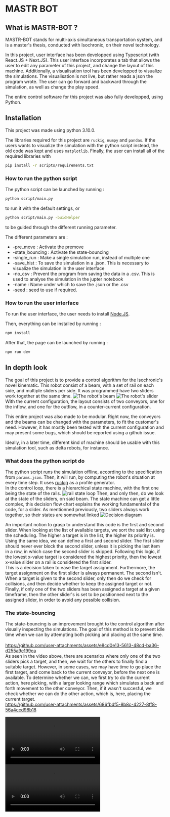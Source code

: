 # MASTR BOT

## What is MASTR-BOT ?

MASTR-BOT stands for multi-axis simultaneous transportation system, and is a master's thesis, conducted with Isochronic, on their novel technology.

In this project, user interface has been developped using Typescript (with React.JS + Next.JS). This user interface incorporates a tab that allows the user to edit any parameter of this project, and change the layout of this machine. Additionally, a visualisation tool has been developped to visualize the simulations. The visualisation is not live, but rather reads a json the program wrote. The user can go forward and backward through the simulation, as well as change the play speed.

The entire control software for this project was also fully developped, using Python.

## Installation

This project was made using python 3.10.0.

The libraries required for this project are `ruckig`, `numpy` and `pandas`. If the users wants to visualize the simulation with the python script instead, the old code was kept and uses `matplotlib`.
Finally, the user can install all of the required libraries with

```bash
pip install -r scripts/requirements.txt
```

### How to run the python script

The python script can be launched by running :

```bash
python script/main.py
```

to run it with the default settings, or

```bash
python script/main.py -buidHelper
```

to be guided through the different running parameter.

The different parameters are :

- -pre_move : Activate the premove
- -state_bouncing : Activate the state-bouncing
- -single_run : Make a single simulation run, instead of multiple one
- -save_hist : To save the simulation in a .json. This is necessary to visualize the simulation in the user interface
- -no_csv : Prevent the program from saving the data in a .csv. This is used to analyse the simulation in the jupter notebook
- -name : Name under which to save the .json or the .csv
- -seed : seed to use if required.

### How to run the user interface

To run the user interface, the user needs to install [Node.JS](https://nodejs.org/en).

Then, everything can be installed by running :

```bash
npm install
```

After that, the page can be launched by running :

```bash
npm run dev
```

## In depth look

The goal of this project is to provide a control algorithm for the Isochronic's novel kinematic.
This robot consist of a beam, with a set of rail on each side, and multiple sliders per side. It was programmed have two sliders work together at the same time.
![The robot's beam](/img/ExcenterBeam.PNG)
![The robot's slider](/img/miniDelta2D.png)
With the current configuration, the layout consists of two conveyors, one for the inflow, and one for the outflow, in a counter-current configuration.

This entire project was also made to be modular. Right now, the conveyors and the beams can be changed with the parameters, to fit the customer's need. However, it has mostly been tested with the current configuration and may present some bugs, which should be reported using a github issue.

Ideally, in a later time, different kind of machine should be usable with this simulation tool, such as delta robots, for instance.

### What does the python script do

The python script runs the simulation offline, according to the specification from `params.json`. Then, it will run, by computing the robot's situation at every time step. It uses [ruckig](https://github.com/pantor/ruckig) as a profile generator. <br />
In the control loop, there is a hierarchical state machine, with the first one being the state of the rails.
![rail state loop](/img/RAILSTATE.drawio.png)
Then, and only then, do we look at the state of the sliders, on said beam.
The state machine can get a little complex, this decision flow chart explains the working fundamental of the code, for a slider. As mentionned previously, two sliders always work together, so their states are somewhat linked
![Decision diagram](/img/NewSearchAlgo.drawio.png)

An important notion to grasp to understand this code is the first and second slider.
When looking at the list of available targets, we sort the said list using the scheduling. The higher a target is in the list, the higher its priority is. Using the same idea, we can define a first and second slider. The first slider should never ever block the second slider, unless it is picking the last item in a row, in which case the second slider is skipped. Following this logic, if the lowest x-value target is considered the highest priority, then the lowest x-value slider on a rail is considered the first slider.<br />
This is a decision taken to ease the target assignment. Furthermore, the target assignment on the first slider is always permanent. The second isn't. When a target is given to the second slider, only then do we check for collisions, and then decide whether to keep the assigned target or not.<br />
Finally, if only one of the two sliders has been assigned a target at a given timeframe, then the other slider's is set to be positionned next to the assigned slider, in order to avoid any possible collision.

### The state-bouncing

The state-bouncing is an improvement brought to the control algorithm after visually inspecting the simulations. The goal of this method is to prevent idle time when we can by attempting both picking and placing at the same time.<br />
<br />
https://github.com/user-attachments/assets/e8cd0e13-5613-48cd-ba36-d255a9e199ea
<br />
As seen in the video above, there are scenarios where only one of the two sliders pick a target, and then, we wait for the others to finally find a suitable target. However, in some cases, we may have time to go place the first target, and come back to the current conveyor, before the next one is available. To determine whether we can, we first try to do the current action, here picking, with a larger looking range which simulates a back and forth movement to the other conveyor. Then, if it wasn't succesful, we check whether we can do the other action, which is, here, placing the current target.
<br />
https://github.com/user-attachments/assets/686fbdf5-8b8c-4227-8ff8-56a4ccd98b18
<br />

![Video showcasing why we need the state bouncing](/img/whystatebouncing.mp4)
![Video showcasing why we need the state bouncing](/img/whystatebouncing.mp4)

<!--
## Getting started

To make it easy for you to get started with GitLab, here's a list of recommended next steps.

Already a pro? Just edit this README.md and make it your own. Want to make it easy? [Use the template at the bottom](#editing-this-readme)!

## Add your files

- [ ] [Create](https://docs.gitlab.com/ee/user/project/repository/web_editor.html#create-a-file) or [upload](https://docs.gitlab.com/ee/user/project/repository/web_editor.html#upload-a-file) files
- [ ] [Add files using the command line](https://docs.gitlab.com/ee/gitlab-basics/add-file.html#add-a-file-using-the-command-line) or push an existing Git repository with the following command:

![Create](./miniDelta2D.png)

```
cd existing_repo
git remote add origin http://gitlab.isochronic.com/julien/MASTR-BOT.git
git branch -M main
git push -uf origin main
```

## Integrate with your tools

- [ ] [Set up project integrations](http://gitlab.isochronic.com/julien/MASTR-BOT/-/settings/integrations)

## Collaborate with your team

- [ ] [Invite team members and collaborators](https://docs.gitlab.com/ee/user/project/members/)
- [ ] [Create a new merge request](https://docs.gitlab.com/ee/user/project/merge_requests/creating_merge_requests.html)
- [ ] [Automatically close issues from merge requests](https://docs.gitlab.com/ee/user/project/issues/managing_issues.html#closing-issues-automatically)
- [ ] [Enable merge request approvals](https://docs.gitlab.com/ee/user/project/merge_requests/approvals/)
- [ ] [Automatically merge when pipeline succeeds](https://docs.gitlab.com/ee/user/project/merge_requests/merge_when_pipeline_succeeds.html)

## Test and Deploy

Use the built-in continuous integration in GitLab.

- [ ] [Get started with GitLab CI/CD](https://docs.gitlab.com/ee/ci/quick_start/index.html)
- [ ] [Analyze your code for known vulnerabilities with Static Application Security Testing(SAST)](https://docs.gitlab.com/ee/user/application_security/sast/)
- [ ] [Deploy to Kubernetes, Amazon EC2, or Amazon ECS using Auto Deploy](https://docs.gitlab.com/ee/topics/autodevops/requirements.html)
- [ ] [Use pull-based deployments for improved Kubernetes management](https://docs.gitlab.com/ee/user/clusters/agent/)
- [ ] [Set up protected environments](https://docs.gitlab.com/ee/ci/environments/protected_environments.html)

---

# Editing this README

When you're ready to make this README your own, just edit this file and use the handy template below (or feel free to structure it however you want - this is just a starting point!). Thank you to [makeareadme.com](https://www.makeareadme.com/) for this template.

## Suggestions for a good README

Every project is different, so consider which of these sections apply to yours. The sections used in the template are suggestions for most open source projects. Also keep in mind that while a README can be too long and detailed, too long is better than too short. If you think your README is too long, consider utilizing another form of documentation rather than cutting out information.

## Name

Choose a self-explaining name for your project.

## Description

Let people know what your project can do specifically. Provide context and add a link to any reference visitors might be unfamiliar with. A list of Features or a Background subsection can also be added here. If there are alternatives to your project, this is a good place to list differentiating factors.

## Badges

On some READMEs, you may see small images that convey metadata, such as whether or not all the tests are passing for the project. You can use Shields to add some to your README. Many services also have instructions for adding a badge.

## Visuals

Depending on what you are making, it can be a good idea to include screenshots or even a video (you'll frequently see GIFs rather than actual videos). Tools like ttygif can help, but check out Asciinema for a more sophisticated method.

## Installation

Within a particular ecosystem, there may be a common way of installing things, such as using Yarn, NuGet, or Homebrew. However, consider the possibility that whoever is reading your README is a novice and would like more guidance. Listing specific steps helps remove ambiguity and gets people to using your project as quickly as possible. If it only runs in a specific context like a particular programming language version or operating system or has dependencies that have to be installed manually, also add a Requirements subsection.

## Usage

Use examples liberally, and show the expected output if you can. It's helpful to have inline the smallest example of usage that you can demonstrate, while providing links to more sophisticated examples if they are too long to reasonably include in the README.

## Support

Tell people where they can go to for help. It can be any combination of an issue tracker, a chat room, an email address, etc.

## Roadmap

If you have ideas for releases in the future, it is a good idea to list them in the README.

## Contributing

State if you are open to contributions and what your requirements are for accepting them.

For people who want to make changes to your project, it's helpful to have some documentation on how to get started. Perhaps there is a script that they should run or some environment variables that they need to set. Make these steps explicit. These instructions could also be useful to your future self.

You can also document commands to lint the code or run tests. These steps help to ensure high code quality and reduce the likelihood that the changes inadvertently break something. Having instructions for running tests is especially helpful if it requires external setup, such as starting a Selenium server for testing in a browser.

## Authors and acknowledgment

Show your appreciation to those who have contributed to the project.

## License

For open source projects, say how it is licensed.

## Project status

If you have run out of energy or time for your project, put a note at the top of the README saying that development has slowed down or stopped completely. Someone may choose to fork your project or volunteer to step in as a maintainer or owner, allowing your project to keep going. You can also make an explicit request for maintainers. -->
